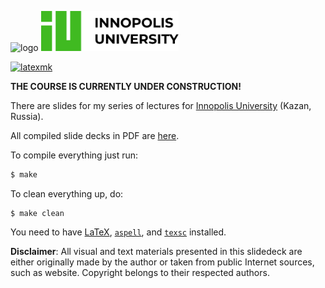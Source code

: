 <img alt="logo" src="mushroom.svg" height="64px" />&nbsp;<img alt="innopolis logo" src="innopolis-logo.svg" height="64px"/>

[![latexmk](https://github.com/yegor256/osbp/actions/workflows/latexmk.yml/badge.svg?branch=master)](https://github.com/yegor256/osbp/actions/workflows/latexmk.yml)

**THE COURSE IS CURRENTLY UNDER CONSTRUCTION!**

There are slides for my series of lectures for [Innopolis University](https://innopolis.university/) (Kazan, Russia).

<!-- All recorded videos (so far) are in [this YouTube playlist](https://www.youtube.com/playlist?list=PLaIsQH4uc08x_T-Aelduv3Zf0DWRx40pq). -->

All compiled slide decks in PDF are [here](https://yegor256.github.io/osbp/).

To compile everything just run:

```bash
$ make
```

To clean everything up, do:

```
$ make clean
```

You need to have
[LaTeX](https://en.wikipedia.org/wiki/LaTeX),
[`aspell`](http://aspell.net/),
and
[`texsc`](https://rubygems.org/gems/texsc)
installed.

**Disclaimer**: All visual and text materials presented in
this slidedeck are either originally made by the author or taken from public
Internet sources, such as website. Copyright belongs to their respected
authors.